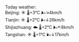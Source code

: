 Today weather:  
Beijing: ☀️   🌡️+3°C 🌬️↘4km/h  
Tianjin: ☀️   🌡️+2°C 🌬️↓26km/h  
Shijiazhuang: ☁️   🌡️+2°C 🌬️↖8km/h  
Tangshan: ☀️   🌡️+1°C 🌬️↓17km/h  

